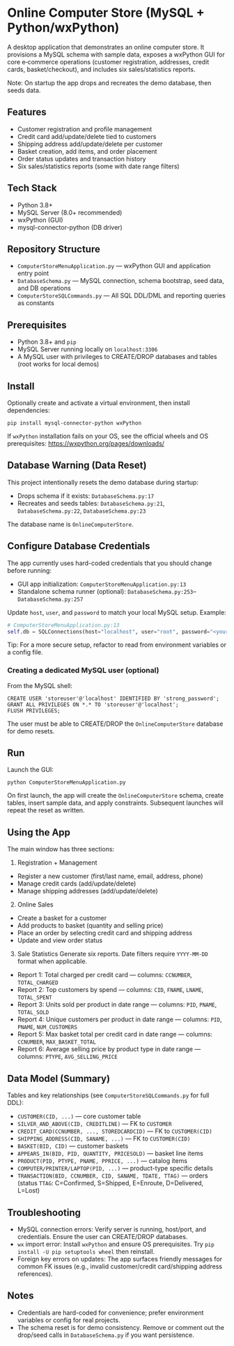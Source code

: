 # Online Computer Store (MySQL + Python/wxPython)

A desktop application that demonstrates an online computer store. It provisions a MySQL schema with sample data, exposes a wxPython GUI for core e‑commerce operations (customer registration, addresses, credit cards, basket/checkout), and includes six sales/statistics reports.

Note: On startup the app drops and recreates the demo database, then seeds data.

## Features
- Customer registration and profile management
- Credit card add/update/delete tied to customers
- Shipping address add/update/delete per customer
- Basket creation, add items, and order placement
- Order status updates and transaction history
- Six sales/statistics reports (some with date range filters)

## Tech Stack
- Python 3.8+ 
- MySQL Server (8.0+ recommended)
- wxPython (GUI)
- mysql-connector-python (DB driver)

## Repository Structure
- `ComputerStoreMenuApplication.py` — wxPython GUI and application entry point
- `DatabaseSchema.py` — MySQL connection, schema bootstrap, seed data, and DB operations
- `ComputerStoreSQLCommands.py` — All SQL DDL/DML and reporting queries as constants

## Prerequisites
- Python 3.8+ and `pip`
- MySQL Server running locally on `localhost:3306`
- A MySQL user with privileges to CREATE/DROP databases and tables (root works for local demos)

## Install
Optionally create and activate a virtual environment, then install dependencies:

```
pip install mysql-connector-python wxPython
```

If `wxPython` installation fails on your OS, see the official wheels and OS prerequisites: https://wxpython.org/pages/downloads/

## Database Warning (Data Reset)
This project intentionally resets the demo database during startup:
- Drops schema if it exists: `DatabaseSchema.py:17`
- Recreates and seeds tables: `DatabaseSchema.py:21`, `DatabaseSchema.py:22`, `DatabaseSchema.py:23`

The database name is `OnlineComputerStore`.

## Configure Database Credentials
The app currently uses hard-coded credentials that you should change before running:
- GUI app initialization: `ComputerStoreMenuApplication.py:13`
- Standalone schema runner (optional): `DatabaseSchema.py:253`–`DatabaseSchema.py:257`

Update `host`, `user`, and `password` to match your local MySQL setup. Example:

```python
# ComputerStoreMenuApplication.py:13
self.db = SQLConnections(host="localhost", user="root", password="<your_password>")
```

Tip: For a more secure setup, refactor to read from environment variables or a config file.

### Creating a dedicated MySQL user (optional)
From the MySQL shell:

```
CREATE USER 'storeuser'@'localhost' IDENTIFIED BY 'strong_password';
GRANT ALL PRIVILEGES ON *.* TO 'storeuser'@'localhost';
FLUSH PRIVILEGES;
```

The user must be able to CREATE/DROP the `OnlineComputerStore` database for demo resets.

## Run
Launch the GUI:

```
python ComputerStoreMenuApplication.py
```

On first launch, the app will create the `OnlineComputerStore` schema, create tables, insert sample data, and apply constraints. Subsequent launches will repeat the reset as written.

## Using the App
The main window has three sections:

1) Registration + Management
- Register a new customer (first/last name, email, address, phone)
- Manage credit cards (add/update/delete)
- Manage shipping addresses (add/update/delete)

2) Online Sales
- Create a basket for a customer
- Add products to basket (quantity and selling price)
- Place an order by selecting credit card and shipping address
- Update and view order status

3) Sale Statistics
Generate six reports. Date filters require `YYYY-MM-DD` format when applicable.
- Report 1: Total charged per credit card — columns: `CCNUMBER`, `TOTAL_CHARGED`
- Report 2: Top customers by spend — columns: `CID`, `FNAME`, `LNAME`, `TOTAL_SPENT`
- Report 3: Units sold per product in date range — columns: `PID`, `PNAME`, `TOTAL_SOLD`
- Report 4: Unique customers per product in date range — columns: `PID`, `PNAME`, `NUM_CUSTOMERS`
- Report 5: Max basket total per credit card in date range — columns: `CCNUMBER`, `MAX_BASKET_TOTAL`
- Report 6: Average selling price by product type in date range — columns: `PTYPE`, `AVG_SELLING_PRICE`

## Data Model (Summary)
Tables and key relationships (see `ComputerStoreSQLCommands.py` for full DDL):
- `CUSTOMER(CID, ...)` — core customer table
- `SILVER_AND_ABOVE(CID, CREDITLINE)` — FK to `CUSTOMER`
- `CREDIT_CARD(CCNUMBER, ..., STOREDCARDCID)` — FK to `CUSTOMER(CID)`
- `SHIPPING_ADDRESS(CID, SANAME, ...)` — FK to `CUSTOMER(CID)`
- `BASKET(BID, CID)` — customer baskets
- `APPEARS_IN(BID, PID, QUANTITY, PRICESOLD)` — basket line items
- `PRODUCT(PID, PTYPE, PNAME, PPRICE, ...)` — catalog items
- `COMPUTER/PRINTER/LAPTOP(PID, ...)` — product-type specific details
- `TRANSACTION(BID, CCNUMBER, CID, SANAME, TDATE, TTAG)` — orders (status `TTAG`: C=Confirmed, S=Shipped, E=Enroute, D=Delivered, L=Lost)

## Troubleshooting
- MySQL connection errors: Verify server is running, host/port, and credentials. Ensure the user can CREATE/DROP databases.
- `wx` import error: Install `wxPython` and ensure OS prerequisites. Try `pip install -U pip setuptools wheel` then reinstall.
- Foreign key errors on updates: The app surfaces friendly messages for common FK issues (e.g., invalid customer/credit card/shipping address references).

## Notes
- Credentials are hard-coded for convenience; prefer environment variables or config for real projects.
- The schema reset is for demo consistency. Remove or comment out the drop/seed calls in `DatabaseSchema.py` if you want persistence.
